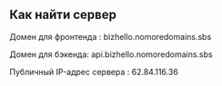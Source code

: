 ## Как найти сервер

Домен для фронтенда : bizhello.nomoredomains.sbs

Домен для бэкенда: api.bizhello.nomoredomains.sbs

Публичный IP-адрес сервера : 62.84.116.36
